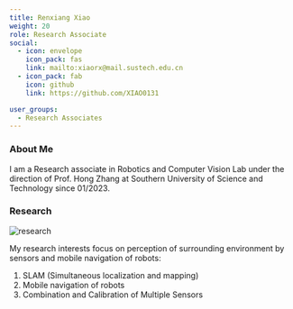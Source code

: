 ```yaml
---
title: Renxiang Xiao
weight: 20
role: Research Associate
social:
  - icon: envelope 
    icon_pack: fas
    link: mailto:xiaorx@mail.sustech.edu.cn
  - icon_pack: fab
    icon: github
    link: https://github.com/XIAO0131

user_groups:
  - Research Associates
---
```

### About Me
I am a Research associate in Robotics and Computer Vision Lab under the direction of Prof. Hong Zhang at Southern University of Science and Technology since 01/2023. 

### Research
![research](authors_research/renxiang_xiao.png "Research Introduction")

My research interests focus on perception of surrounding environment by sensors and mobile navigation of robots: 
1. SLAM (Simultaneous localization and mapping) 
2. Mobile navigation of robots
3. Combination and Calibration of Multiple Sensors

